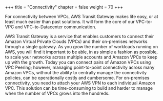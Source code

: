 +++
title = "Connectivity"
chapter = false
weight = 70
+++

For connectivity between VPCs, AWS Transit Gateway makes life easy, or at least much easier than past solutions. It will form the core of our VPC-to-VPC and VPC-to-Datacenter communication.

AWS Transit Gateway is a service that enables customers to connect their Amazon Virtual Private Clouds (VPCs) and their on-premises networks through a single gateway. As you grow the number of workloads running on AWS, you will find it important to be able, in as simple a fashion as possible, to scale your networks across multiple accounts and Amazon VPCs to keep up with the growth. Today you can connect pairs of Amazon VPCs using VPC Peering; however, managing point-to-point connectivity across many Amazon VPCs, without the ability to centrally manage the connectivity policies, can be operationally costly and cumbersome. For on-premises connectivity, you need to attach your AWS VPN to each individual Amazon VPC. This solution can be time-consuming to build and harder to manage when the number of VPCs grows into the hundreds.
